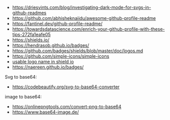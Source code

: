 - https://driesvints.com/blog/investigating-dark-mode-for-svgs-in-github-readmes
- https://github.com/abhisheknaiidu/awesome-github-profile-readme
- https://fantinel.dev/github-profile-readme/
- https://towardsdatascience.com/enrich-your-github-profile-with-these-tips-272fa1eafe05
- https://shields.io/
- https://hendrasob.github.io/badges/
- https://github.com/badges/shields/blob/master/doc/logos.md
- https://github.com/simple-icons/simple-icons
- [usable logo name in shield io](https://simpleicons.org/)
- https://naereen.github.io/badges/

Svg to base64:
- https://codebeautify.org/svg-to-base64-converter

image to base64:
- https://onlinepngtools.com/convert-png-to-base64
- https://www.base64-image.de/